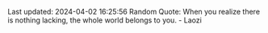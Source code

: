 Last updated: 2024-04-02 16:25:56
Random Quote: When you realize there is nothing lacking, the whole world belongs to you. - Laozi